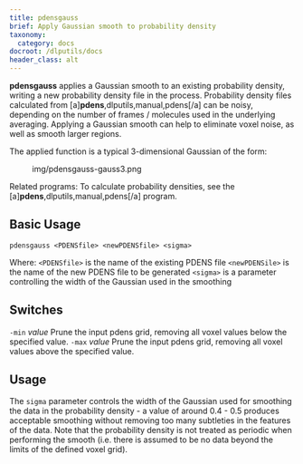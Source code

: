 ```yaml
---
title: pdensgauss
brief: Apply Gaussian smooth to probability density
taxonomy:
  category: docs
docroot: /dlputils/docs
header_class: alt
---
```


**pdensgauss** applies a Gaussian smooth to an existing probability density, writing a new probability density file in the process. Probability density files calculated from [a]**pdens**,dlputils,manual,pdens[/a] can be noisy, depending on the number of frames / molecules used in the underlying averaging. Applying a Gaussian smooth can help to eliminate voxel noise, as well as smooth larger regions.

The applied function is a typical 3-dimensional Gaussian of the form:

<figure>
  <image>img/pdensgauss-gauss3.png</image>
</figure>

Related programs:
To calculate probability densities, see the [a]**pdens**,dlputils,manual,pdens[/a] program.

## Basic Usage

```
pdensgauss <PDENSfile> <newPDENSfile> <sigma>
```

Where:
`<PDENSfile>` is the name of the existing PDENS file
`<newPDENSile>` is the name of the new PDENS file to be generated
`<sigma>` is a parameter controlling the width of the Gaussian used in the smoothing

## Switches

`-min` _value_
Prune the input pdens grid, removing all voxel values below the specified value.
`-max` _value_
Prune the input pdens grid, removing all voxel values above the specified value.

## Usage

The `sigma` parameter controls the width of the Gaussian used for smoothing the data in the probability density - a value of around 0.4 - 0.5 produces acceptable smoothing without removing too many subtleties in the features of the data. Note that the probability density is not treated as periodic when performing the smooth (i.e. there is assumed to be no data beyond the limits of the defined voxel grid).

</page>
